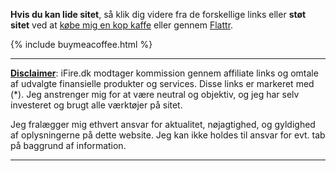 <p><strong>Hvis du kan lide sitet</strong>, så klik dig videre fra de forskellige links eller <strong>støt sitet</strong> ved at <a href="{{ '/go/buymeacoffee/' | relative_url }}">købe mig en kop kaffe</a> eller gennem <a href="{{ '/go/flattr/' | relative_url }}">Flattr</a>.</p>

{% include buymeacoffee.html %}

<hr>
<div class="disclaimer">
  <p><strong><a href="{{ '/disclaimer/' | relative_url }}">Disclaimer</a></strong>: iFire.dk modtager kommission gennem affiliate links og omtale af udvalgte finansielle produkter og services. Disse links er markeret med (*). Jeg anstrenger mig for at være neutral og objektiv, og jeg har selv investeret og brugt alle værktøjer på sitet.</p>
  <p>Jeg fralægger mig ethvert ansvar for aktualitet, nøjagtighed, og gyldighed af oplysningerne på dette website. Jeg kan ikke holdes til ansvar for evt. tab på baggrund af information.</p>
</div>
<hr>
